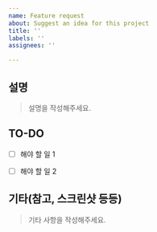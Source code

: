 ```yaml
---
name: Feature request
about: Suggest an idea for this project
title: ''
labels: ''
assignees: ''

---
```


## 설명
> 설명을 작성해주세요.


## TO-DO
- [ ] 해야 할 일 1  
- [ ] 해야 할 일 2


## 기타(참고, 스크린샷 등등)
> 기타 사항을 작성해주세요.
